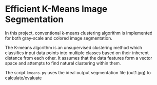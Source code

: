 # Efficient K-Means Image Segmentation

In this project, conventional k-means clustering algorithm is implemented for both gray-scale and colored image segmentation.

The K-means algorithm is an unsupervised clustering method which classifies input data points into multiple classes based on their inherent distance from each other. It assumes that the data features form a vector space and attempts to find natural clustering within them.

The script `kmeans.py` uses the ideal output segmentation file (out1.jpg) to calculate/evaluate